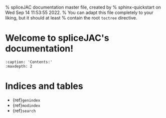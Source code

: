 % spliceJAC documentation master file, created by
% sphinx-quickstart on Wed Sep 14 11:53:55 2022.
% You can adapt this file completely to your liking, but it should at least
% contain the root `toctree` directive.

# Welcome to spliceJAC's documentation!

```{toctree}
:caption: 'Contents:'
:maxdepth: 2
```

# Indices and tables

- {ref}`genindex`
- {ref}`modindex`
- {ref}`search`
